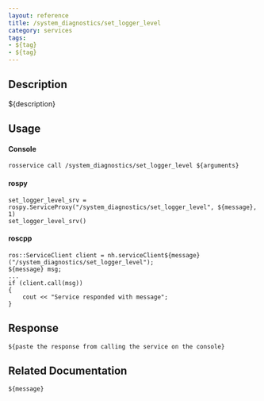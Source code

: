 ```yaml
---
layout: reference
title: /system_diagnostics/set_logger_level
category: services
tags: 
- ${tag} 
- ${tag}
---
```


## Description
${description}

## Usage
#### Console
```
rosservice call /system_diagnostics/set_logger_level ${arguments}
```

#### rospy
```
set_logger_level_srv = rospy.ServiceProxy("/system_diagnostics/set_logger_level", ${message}, 1)
set_logger_level_srv()
```

#### roscpp
```
ros::ServiceClient client = nh.serviceClient${message}("/system_diagnostics/set_logger_level");
${message} msg;
...
if (client.call(msg))
{
    cout << "Service responded with message";
}
```

## Response
```
${paste the response from calling the service on the console}
```

## Related Documentation
``${message}``
